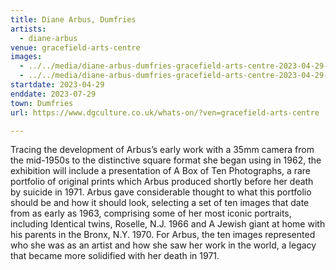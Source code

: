 ```yaml
---
title: Diane Arbus, Dumfries
artists:
  - diane-arbus
venue: gracefield-arts-centre
images:
  - ../../media/diane-arbus-dumfries-gracefield-arts-centre-2023-04-29-0.webp
  - ../../media/diane-arbus-dumfries-gracefield-arts-centre-2023-04-29-1.webp
startdate: 2023-04-29
enddate: 2023-07-29
town: Dumfries
url: https://www.dgculture.co.uk/whats-on/?ven=gracefield-arts-centre

---
```


Tracing the development of Arbus’s early work with a 35mm camera from the mid-1950s to the distinctive square format she began using in 1962, the exhibition will include a presentation of A Box of Ten Photographs, a rare portfolio of original prints which Arbus produced shortly before her death by suicide in 1971. Arbus gave considerable thought to what this portfolio should be and how it should look, selecting a set of ten images that date from as early as 1963, comprising some of her most iconic portraits, including Identical twins, Roselle, N.J. 1966 and A Jewish giant at home with his parents in the Bronx, N.Y. 1970. For Arbus, the ten images represented who she was as an artist and how she saw her work in the world, a legacy that became more solidified with her death in 1971.